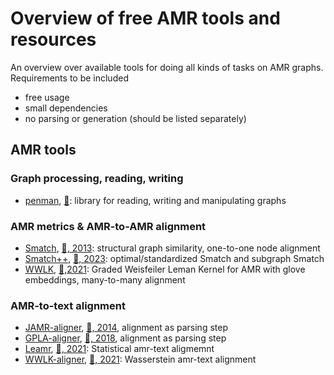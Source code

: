 # Overview of free AMR tools and resources

An overview over available tools for doing all kinds of tasks on AMR graphs. Requirements to be included

- free usage
- small dependencies
- no parsing or generation (should be listed separately)

## AMR tools

### Graph processing, reading, writing

- [penman](https://github.com/goodmami/penman),  [📜](https://www.aclweb.org/anthology/2020.acl-demos.35/): library for reading, writing and manipulating graphs
                                                  
### AMR metrics & AMR-to-AMR alignment

- [Smatch](https://github.com/snowblink14/smatch), [📜, 2013](https://aclanthology.org/P13-2131/): structural graph similarity, one-to-one node alignment
- [Smatch++](https://github.com/flipz357/smatchpp), [📜, 2023](https://aclanthology.org/2023.findings-eacl.118/): optimal/standardized Smatch and subgraph Smatch
- [WWLK](https://github.com/flipz357/weisfeiler-leman-amr-metrics), [📜,2021](https://aclanthology.org/2021.tacl-1.85/): Graded Weisfeiler Leman Kernel for AMR with glove embeddings, many-to-many alignment 

### AMR-to-text alignment

- [JAMR-aligner](https://github.com/jflanigan/jamr), [📜, 2014](https://jflanigan.github.io/flanigan+etal.acl2014.pdf), alignment as parsing step
- [GPLA-aligner](https://github.com/ChunchuanLv/AMR_AS_GRAPH_PREDICTION), [📜, 2018](https://aclanthology.org/P18-1037/), alignment as parsing step
- [Leamr](https://github.com/ablodge/leamr), [📜, 2021](https://aclanthology.org/2021.acl-long.257/):  Statistical amr-text aligmemnt
- [WWLK-aligner](https://github.com/flipz357/weisfeiler-leman-amr-metrics), [📜, 2021](https://aclanthology.org/2021.tacl-1.85/): Wasserstein amr-text alignment  


